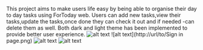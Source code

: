 
This project aims to make users life easy by being able to organise their day to day tasks using ForToday web.
Users can add new tasks,view their tasks,update the tasks,once done they can check it out and if needed -can delete them as well.
Both dark and light theme has been implemented to provide better user experience.
![alt text](http://url/to/LandingPage.png)
![alt text](http://url/to/Sign in page.png)
![alt text](http://url/to/Dashboard-Dark.png)
![alt text](http://url/to/Dashboard-Light.png)

